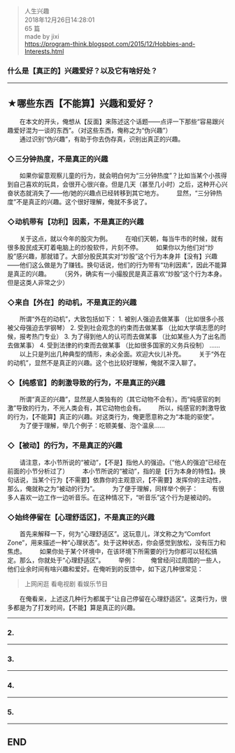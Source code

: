 > 人生兴趣  
> 2018年12月26日14:28:01       
> 65 篇  
>made by jixi  
> https://program-think.blogspot.com/2015/12/Hobbies-and-Interests.html  

### 什么是【真正的】兴趣爱好？以及它有啥好处？


----------


## ★哪些东西【不能算】兴趣和爱好？

　　在本文的开头，俺想从【反面】来陈述这个话题——点评一下那些“容易跟兴趣爱好混为一谈的东西”。（对这些东西，俺称之为“伪兴趣”）  
　　通过识别“伪兴趣”，有助于你去伪存真，识别出真正的兴趣。

### ◇三分钟热度，不是真正的兴趣

　　如果你留意观察儿童的行为，就会明白何为“三分钟热度”？比如当某个小孩得到自己喜欢的玩具，会很开心很兴奋。但是几天（甚至几小时）之后，这种开心兴奋状态就消失了——他/她的兴趣点已经转移到其它地方。
　　显然，“三分钟热度”不是真正的兴趣。这个很好理解，俺就不多说了。

### ◇动机带有【功利】因素，不是真正的兴趣

　　关于这点，就以今年的股灾为例。
　　在咱们天朝，每当牛市的时候，就有很多股民成天盯着电脑上的炒股软件，片刻不停。
　　如果你以为他们对“炒股”感兴趣，那就错了。大部分股民其实对“炒股”这个行为本身并【没有】兴趣——他们这么做是为了赚钱。换句话说，他们的行为带有“功利因素”，因此不能算是真正的兴趣。
　　（另外，确实有一小撮股民是真正喜欢“炒股”这个行为本身。但是这类人非常之少）

### ◇来自【外在】的动机，不是真正的兴趣

　　所谓“外在的动机”，大致包括如下：
1\. 被别人强迫去做某事
（比如很多小孩被父母强迫去学钢琴）
2\. 受到社会观念的约束而去做某事
（比如大学填志愿的时候，报考热门专业）
3\. 为了得到他人的认可而去做某事
（比如某些人为了出名而去做某事）
4\. 受到法律的约束而去做某事
（比如很多国家的义务兵役制）
......
　　以上只是列出几种典型的情形，未必全面。欢迎大伙儿补充。
　　关于“外在的动机”，显然不是真正的兴趣。这个也比较好理解，俺就不深入聊了。

### ◇【纯感官】的刺激导致的行为，不是真正的兴趣

　　所谓“真正的兴趣”，显然是人类独有的（其它动物不会有）。而“纯感官的刺激”导致的行为，不光人类会有，其它动物也会有。
　　所以，纯感官的刺激导致的行为，【不能算】真正的兴趣。对这类行为，俺更愿意称之为“本能的驱使”。
　　为了便于理解，举几个例子：吃顿美餐、泡个温泉......

### ◇【被动】的行为，不是真正的兴趣

　　请注意，本小节所说的“被动”，【不是】指他人的强迫。（“他人的强迫”已经在前面的小节分析过了）
　　本小节所说的“被动”，指的是【行为本身的特性】。换句话说，当某个行为【不需要】依靠你的主观意识，【不需要】发挥你的主动性，那么，俺就称之为“被动的行为”。
　　为了便于理解，同样举个例子：
　　有很多人喜欢一边工作一边听音乐。在这种情况下，“听音乐”这个行为是被动的。

### ◇始终停留在【心理舒适区】，不是真正的兴趣

　　首先来解释一下，何为“心理舒适区”。这玩意儿，洋文称之为“Comfort Zone”，用来描述一种“心理状态”。处于这种状态，你会感觉到放松，没有压力和焦虑。
　　如果你处于某个环境中，在该环境下所需要的行为你都可以轻松搞定。那么，你就处于“心理舒适区”。
　　举例：
　　俺曾经问过周围的一些人，他们业余时间有啥兴趣和爱好。在俺听到的反馈中，如下这几种很常见：

> 上网闲逛
> 看电视剧
> 看娱乐节目

　　在俺看来，上述这几种行为都属于“让自己停留在心理舒适区”。这类行为，很多都是为了打发时间，【不能】算是真正的兴趣。

----------

### 2. 


----------

### 3. 


----------

### 4. 


----------

### 5. 




----------
## END

